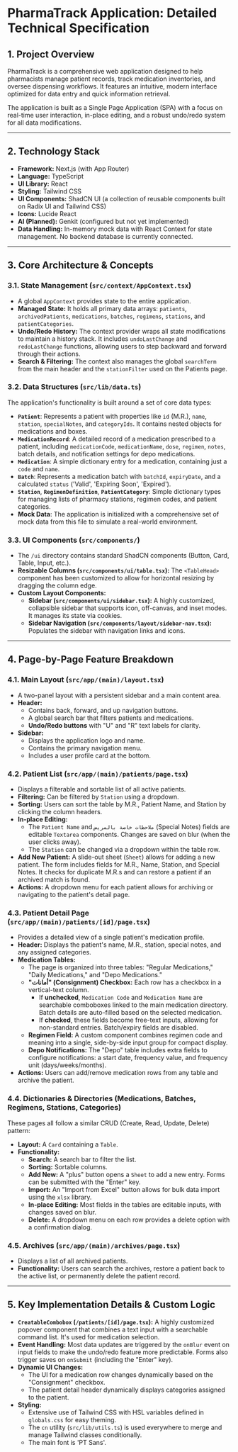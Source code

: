 
# PharmaTrack Application: Detailed Technical Specification

## 1. Project Overview

PharmaTrack is a comprehensive web application designed to help pharmacists manage patient records, track medication inventories, and oversee dispensing workflows. It features an intuitive, modern interface optimized for data entry and quick information retrieval.

The application is built as a Single Page Application (SPA) with a focus on real-time user interaction, in-place editing, and a robust undo/redo system for all data modifications.

---

## 2. Technology Stack

*   **Framework:** Next.js (with App Router)
*   **Language:** TypeScript
*   **UI Library:** React
*   **Styling:** Tailwind CSS
*   **UI Components:** ShadCN UI (a collection of reusable components built on Radix UI and Tailwind CSS)
*   **Icons:** Lucide React
*   **AI (Planned):** Genkit (configured but not yet implemented)
*   **Data Handling:** In-memory mock data with React Context for state management. No backend database is currently connected.

---

## 3. Core Architecture & Concepts

### 3.1. State Management (`src/context/AppContext.tsx`)

*   A global `AppContext` provides state to the entire application.
*   **Managed State:** It holds all primary data arrays: `patients`, `archivedPatients`, `medications`, `batches`, `regimens`, `stations`, and `patientCategories`.
*   **Undo/Redo History:** The context provider wraps all state modifications to maintain a history stack. It includes `undoLastChange` and `redoLastChange` functions, allowing users to step backward and forward through their actions.
*   **Search & Filtering:** The context also manages the global `searchTerm` from the main header and the `stationFilter` used on the Patients page.

### 3.2. Data Structures (`src/lib/data.ts`)

The application's functionality is built around a set of core data types:

*   **`Patient`**: Represents a patient with properties like `id` (M.R.), `name`, `station`, `specialNotes`, and `categoryIds`. It contains nested objects for medications and boxes.
*   **`MedicationRecord`**: A detailed record of a medication prescribed to a patient, including `medicationCode`, `medicationName`, `dose`, `regimen`, `notes`, batch details, and notification settings for depo medications.
*   **`Medication`**: A simple dictionary entry for a medication, containing just a `code` and `name`.
*   **`Batch`**: Represents a medication batch with `batchId`, `expiryDate`, and a calculated `status` ('Valid', 'Expiring Soon', 'Expired').
*   **`Station`**, **`RegimenDefinition`**, **`PatientCategory`**: Simple dictionary types for managing lists of pharmacy stations, regimen codes, and patient categories.
*   **Mock Data**: The application is initialized with a comprehensive set of mock data from this file to simulate a real-world environment.

### 3.3. UI Components (`src/components/`)

*   The `/ui` directory contains standard ShadCN components (Button, Card, Table, Input, etc.).
*   **Resizable Columns (`src/components/ui/table.tsx`):** The `<TableHead>` component has been customized to allow for horizontal resizing by dragging the column edge.
*   **Custom Layout Components:**
    *   **Sidebar (`src/components/ui/sidebar.tsx`):** A highly customized, collapsible sidebar that supports icon, off-canvas, and inset modes. It manages its state via cookies.
    *   **Sidebar Navigation (`src/components/layout/sidebar-nav.tsx`):** Populates the sidebar with navigation links and icons.

---

## 4. Page-by-Page Feature Breakdown

### 4.1. Main Layout (`src/app/(main)/layout.tsx`)

*   A two-panel layout with a persistent sidebar and a main content area.
*   **Header:**
    *   Contains back, forward, and up navigation buttons.
    *   A global search bar that filters patients and medications.
    *   **Undo/Redo buttons** with "U" and "R" text labels for clarity.
*   **Sidebar:**
    *   Displays the application logo and name.
    *   Contains the primary navigation menu.
    *   Includes a user profile card at the bottom.

### 4.2. Patient List (`src/app/(main)/patients/page.tsx`)

*   Displays a filterable and sortable list of all active patients.
*   **Filtering:** Can be filtered by `Station` using a dropdown.
*   **Sorting:** Users can sort the table by M.R., Patient Name, and Station by clicking the column headers.
*   **In-place Editing:**
    *   The `Patient Name` and `ملاحظات خاصة بالمريض` (Special Notes) fields are editable `Textarea` components. Changes are saved on blur (when the user clicks away).
    *   The `Station` can be changed via a dropdown within the table row.
*   **Add New Patient:** A slide-out sheet (`Sheet`) allows for adding a new patient. The form includes fields for M.R., Name, Station, and Special Notes. It checks for duplicate M.R.s and can restore a patient if an archived match is found.
*   **Actions:** A dropdown menu for each patient allows for archiving or navigating to the patient's detail page.

### 4.3. Patient Detail Page (`src/app/(main)/patients/[id]/page.tsx`)

*   Provides a detailed view of a single patient's medication profile.
*   **Header:** Displays the patient's name, M.R., station, special notes, and any assigned categories.
*   **Medication Tables:**
    *   The page is organized into three tables: "Regular Medications," "Daily Medications," and "Depo Medications."
    *   **"أمانات" (Consignment) Checkbox:** Each row has a checkbox in a vertical-text column.
        *   If **unchecked**, `Medication Code` and `Medication Name` are searchable comboboxes linked to the main medication directory. Batch details are auto-filled based on the selected medication.
        *   If **checked**, these fields become free-text inputs, allowing for non-standard entries. Batch/expiry fields are disabled.
    *   **Regimen Field:** A custom component combines regimen code and meaning into a single, side-by-side input group for compact display.
    *   **Depo Notifications:** The "Depo" table includes extra fields to configure notifications: a start date, frequency value, and frequency unit (days/weeks/months).
*   **Actions:** Users can add/remove medication rows from any table and archive the patient.

### 4.4. Dictionaries & Directories (Medications, Batches, Regimens, Stations, Categories)

These pages all follow a similar CRUD (Create, Read, Update, Delete) pattern:

*   **Layout:** A `Card` containing a `Table`.
*   **Functionality:**
    *   **Search:** A search bar to filter the list.
    *   **Sorting:** Sortable columns.
    *   **Add New:** A "plus" button opens a `Sheet` to add a new entry. Forms can be submitted with the "Enter" key.
    *   **Import:** An "Import from Excel" button allows for bulk data import using the `xlsx` library.
    *   **In-place Editing:** Most fields in the tables are editable inputs, with changes saved on blur.
    *   **Delete:** A dropdown menu on each row provides a delete option with a confirmation dialog.

### 4.5. Archives (`src/app/(main)/archives/page.tsx`)

*   Displays a list of all archived patients.
*   **Functionality:** Users can search the archives, restore a patient back to the active list, or permanently delete the patient record.

---

## 5. Key Implementation Details & Custom Logic

*   **`CreatableCombobox` (`/patients/[id]/page.tsx`):** A highly customized popover component that combines a text input with a searchable command list. It's used for medication selection.
*   **Event Handling:** Most data updates are triggered by the `onBlur` event on input fields to make the undo/redo feature more predictable. Forms also trigger saves on `onSubmit` (including the "Enter" key).
*   **Dynamic UI Changes:**
    *   The UI for a medication row changes dynamically based on the "Consignment" checkbox.
    *   The patient detail header dynamically displays categories assigned to the patient.
*   **Styling:**
    *   Extensive use of Tailwind CSS with HSL variables defined in `globals.css` for easy theming.
    *   The `cn` utility (`src/lib/utils.ts`) is used everywhere to merge and manage Tailwind classes conditionally.
    *   The main font is 'PT Sans'.
